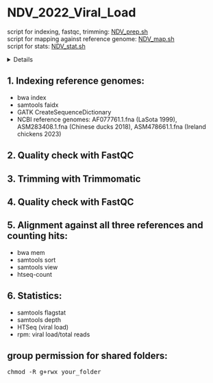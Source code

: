 # NDV_2022_Viral_Load
script for indexing, fastqc, trimming: <a href="NDV_prep.sh">NDV_prep.sh</a> <br>
script for mapping against reference genome: <a href="NDV_map.sh">NDV_map.sh</a> <br>
script for stats: <a href="NDV_stat.sh">NDV_stat.sh</a>
<details>
  <ul>
    <li>SPF chickens, inoculated with NDV, samples taken after 12, 24, 48 hours, from Harderian gland, trachea, spleen, cecal tonsils</li>
    <li>NCBI virus reference genomes: AF077761.1.fna (LaSota 1999), ASM283408.1.fna (Chinese ducks 2018), ASM478661.1.fna (Ireland chickens 2023)</li>
    <li>positive control: LaSota sequences from Kyriakis lab</li>
  </ul>
</details>

## 1. Indexing reference genomes: 
<ul>
    <li>bwa index</li> 
    <li>samtools faidx</li>
    <li>GATK CreateSequenceDictionary</li>
    <li>NCBI reference genomes: AF077761.1.fna (LaSota 1999), ASM283408.1.fna (Chinese ducks 2018), ASM478661.1.fna (Ireland chickens 2023)</li></ul>

## 2. Quality check with FastQC
  
## 3. Trimming with Trimmomatic

## 4. Quality check with FastQC
  
## 5. Alignment against all three references and counting hits: 
<ul>
    <li>bwa mem</li>
    <li>samtools sort</li>
    <li>samtools view</li>
    <li>htseq-count</li></ul>
    
## 6. Statistics: 
<ul>
    <li>samtools flagstat</li>
    <li>samtools depth</li>
    <li>HTSeq (viral load)</li>
    <li>rpm: viral load/total reads</li></ul>

## group permission for shared folders:
<kbd>chmod -R g+rwx your_folder</kbd>
